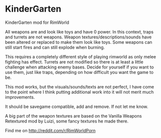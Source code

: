 # KinderGarten
KinderGarten mod for RimWorld

All weapons are and look like toys and have 0 power. In this context, traps and turrets are not weapons.
Weapon textures/descriptions/sounds have been altered or replaced to make them look like toys.
Some weapons can still start fires and can still explode when burning.

This requires a completely different style of playing rimworld as only melee fighting has effect. Turrets are not modified so there is at least a little challenge when attacking enemy bases. Decide for yourself if you want to use them, just like traps, depending on how difficult you want the game to be. 

This mod works, but the visuals/sounds/texts are not perfect, I have come to the point where I think putting additional work into it will not merit much improvements.

It should be savegame compatible, add and remove. If not let me know.

A big part of the weapon textures are based on the Vanilla Weapons Retextured mod by Luizi, some fancy textures he made there.

Find me on http://reddit.com/r/RimWorldPorn

